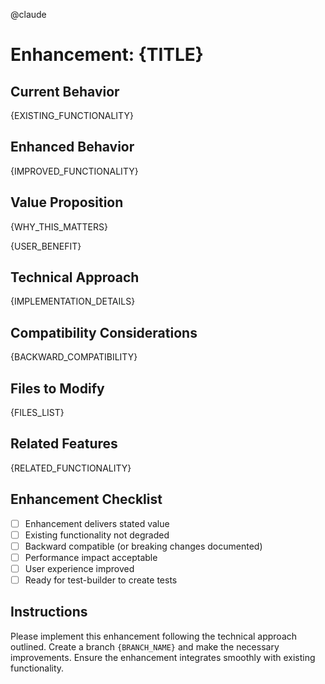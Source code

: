 @claude

# Enhancement: {TITLE}

## Current Behavior

{EXISTING_FUNCTIONALITY}

## Enhanced Behavior

{IMPROVED_FUNCTIONALITY}

## Value Proposition

{WHY_THIS_MATTERS}

{USER_BENEFIT}

## Technical Approach

{IMPLEMENTATION_DETAILS}

## Compatibility Considerations

{BACKWARD_COMPATIBILITY}

## Files to Modify

{FILES_LIST}

## Related Features

{RELATED_FUNCTIONALITY}

## Enhancement Checklist

- [ ] Enhancement delivers stated value
- [ ] Existing functionality not degraded
- [ ] Backward compatible (or breaking changes documented)
- [ ] Performance impact acceptable
- [ ] User experience improved
- [ ] Ready for test-builder to create tests

## Instructions

Please implement this enhancement following the technical approach outlined. Create a branch `{BRANCH_NAME}` and make the necessary improvements. Ensure the enhancement integrates smoothly with existing functionality.
